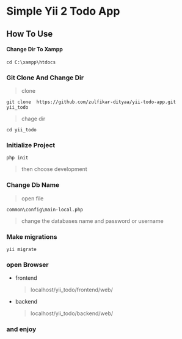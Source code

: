 # Simple Yii 2 Todo App

## How To Use


#### Change Dir To Xampp
```
cd C:\xampp\htdocs
```

### Git Clone And Change Dir
>clone

```
git clone  https://github.com/zulfikar-dityaa/yii-todo-app.git yii_todo
```

> chage dir

```
cd yii_todo
```

### Initialize Project
```
php init
```
> then choose development

### Change Db Name
> open file
```
common\config\main-local.php
```
> change the databases name and password or username

### Make migrations
```
yii migrate
```

### open Browser
- frontend
    > localhost/yii_todo/frontend/web/
- backend
    > localhost/yii_todo/backend/web/

### and enjoy
